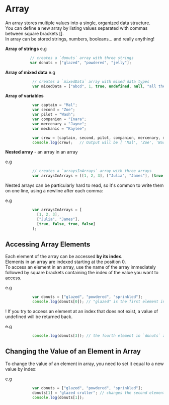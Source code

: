 # Array
An array stores multiple values into a single, organized data structure. \
You can define a new array by listing values separated with commas between square brackets [].\
In array can be stored strings, numbers, booleans… and really anything!

**Array of strings**
e.g 
 ```js
            // creates a `donuts` array with three strings
            var donuts = ["glazed", "powdered", "jelly"];
```
**Array of mixed data**
e.g 
```js
            // creates a `mixedData` array with mixed data types
            var mixedData = ["abcd", 1, true, undefined, null, "all the things"];
```
**Array of variables**
```js
            var captain = "Mal";
            var second = "Zoe";
            var pilot = "Wash";
            var companion = "Inara";
            var mercenary = "Jayne";
            var mechanic = "Kaylee";

            var crew = [captain, second, pilot, companion, mercenary, mechanic];
            console.log(crew);   // Output will be [ 'Mal', 'Zoe', 'Wash', 'Inara', 'Jayne', 'Kaylee' ]
```

**Nested array** - an array in an array 

e.g 
```js
            // creates a `arraysInArrays` array with three arrays
            var arraysInArrays = [[1, 2, 3], ["Julia", "James"], [true, false, true, false]];
```

Nested arrays can be particularly hard to read, so it's common to write them on one line, using a newline after each comma:

e.g 
```js
            var arraysInArrays = [
              [1, 2, 3], 
              ["Julia", "James"], 
              [true, false, true, false]
            ];
```
## Accessing Array Elements
Each element of the array can be accessed **by its index**.\
Elements in an array are indexed starting at the position 0.\
To access an element in an array, use the name of the array immediately followed by square brackets containing the index of the value you want to access.

e.g
```js
            var donuts = ["glazed", "powdered", "sprinkled"];
            console.log(donuts[0]); // "glazed" is the first element in the `donuts` array
```

! If you try to access an element at an index that does not exist, a value of undefined will be returned back.

e.g
```js
            console.log(donuts[3]); // the fourth element in `donuts` array does not exist! - it will printed out to console - undefined
```

## Changing the Value  of an Element in Array
To change the value of an element in array, you need to set it equal to a new value by index:
 
e.g
```js
            var donuts = ["glazed", "powdered", "sprinkled"];
            donuts[1] = "glazed cruller"; // changes the second element in the `donuts` array to "glazed cruller"
            console.log(donuts[1]); 
